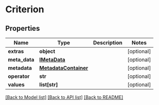 # Criterion

## Properties
Name | Type | Description | Notes
------------ | ------------- | ------------- | -------------
**extras** | **object** |  | [optional] 
**meta_data** | [**IMetaData**](IMetaData.md) |  | [optional] 
**metadata** | [**MetadataContainer**](MetadataContainer.md) |  | [optional] 
**operator** | **str** |  | [optional] 
**values** | **list[str]** |  | [optional] 

[[Back to Model list]](../README.md#documentation-for-models) [[Back to API list]](../README.md#documentation-for-api-endpoints) [[Back to README]](../README.md)

